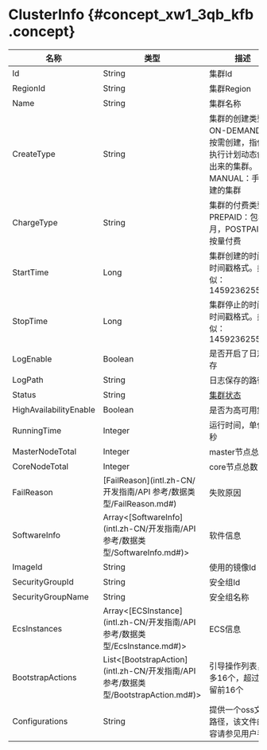 # ClusterInfo {#concept_xw1_3qb_kfb .concept}

|名称|类型|描述|
|--|--|--|
|Id|String|集群Id|
|RegionId|String|集群Region|
|Name|String|集群名称|
|CreateType|String|集群的创建类型，ON-DEMAND：按需创建，指使用执行计划动态创建出来的集群。MANUAL：手动创建的集群|
|ChargeType|String|集群的付费类型。PREPAID：包年包月，POSTPAID：按量付费|
|StartTime|Long|集群创建的时间，时间戳格式。类似：1459236255438|
|StopTime|Long|集群停止的时间，时间戳格式。类似：1459236255438|
|LogEnable|Boolean|是否开启了日志保存|
|LogPath|String|日志保存的路径|
|Status|String|[集群状态](../../../../../intl.zh-CN/常见问题/附录/状态表.md#)|
|HighAvailabilityEnable|Boolean|是否为高可用集群|
|RunningTime|Integer|运行时间，单位：秒|
|MasterNodeTotal|Integer|master节点总数|
|CoreNodeTotal|Integer|core节点总数|
|FailReason|[FailReason](intl.zh-CN/开发指南/API 参考/数据类型/FailReason.md#)|失败原因|
|SoftwareInfo|Array<[SoftwareInfo](intl.zh-CN/开发指南/API 参考/数据类型/SoftwareInfo.md#)\>|软件信息|
|ImageId|String|使用的镜像Id|
|SecurityGroupId|String|安全组Id|
|SecurityGroupName|String|安全组名称|
|EcsInstances|Array<[ECSInstance](intl.zh-CN/开发指南/API 参考/数据类型/EcsInstance.md#)\>|ECS信息|
|BootstrapActions|List<[BootstrapAction](intl.zh-CN/开发指南/API 参考/数据类型/BootstrapAction.md#)\>|引导操作列表，最多16个，超过只保留前16个|
|Configurations|String|提供一个oss文件路径，该文件的内容请参见用户手册|

